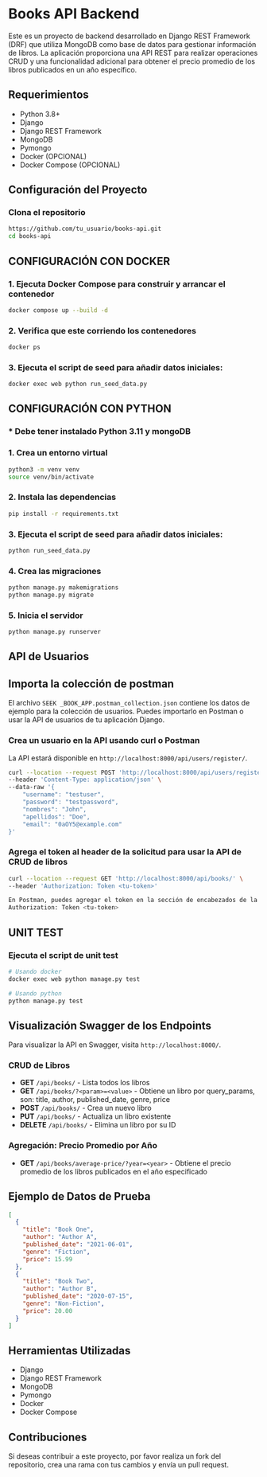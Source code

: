 # Books API Backend

Este es un proyecto de backend desarrollado en Django REST Framework (DRF) que utiliza MongoDB como base de datos para gestionar información de libros. La aplicación proporciona una API REST para realizar operaciones CRUD y una funcionalidad adicional para obtener el precio promedio de los libros publicados en un año específico.

## Requerimientos

- Python 3.8+
- Django
- Django REST Framework
- MongoDB
- Pymongo
- Docker (OPCIONAL)
- Docker Compose (OPCIONAL)

## Configuración del Proyecto

### Clona el repositorio

```bash
https://github.com/tu_usuario/books-api.git
cd books-api
```
## CONFIGURACIÓN CON DOCKER

### 1. Ejecuta Docker Compose para construir y arrancar el contenedor
```bash
docker compose up --build -d
```
 
### 2. Verifica que este corriendo los contenedores

```bash
docker ps
```

### 3. Ejecuta el script de seed para añadir datos iniciales:

```bash
docker exec web python run_seed_data.py
```


## CONFIGURACIÓN CON PYTHON

### * Debe tener instalado Python 3.11 y mongoDB

### 1. Crea un entorno virtual

```bash
python3 -m venv venv
source venv/bin/activate
```

### 2. Instala las dependencias

```bash
pip install -r requirements.txt
```

### 3. Ejecuta el script de seed para añadir datos iniciales:

```bash
python run_seed_data.py
```

### 4. Crea las migraciones

```bash
python manage.py makemigrations
python manage.py migrate
```

### 5. Inicia el servidor

```bash
python manage.py runserver
```
## API de Usuarios

## Importa la colección de postman

El archivo `SEEK _BOOK_APP.postman_collection.json` contiene los datos de ejemplo para la colección de usuarios. Puedes importarlo en Postman o usar la API de usuarios de tu aplicación Django.

###  Crea un usuario en la API usando curl o Postman

La API estará disponible en `http://localhost:8000/api/users/register/`.

```bash
curl --location --request POST 'http://localhost:8000/api/users/register/' \
--header 'Content-Type: application/json' \
--data-raw '{
    "username": "testuser",
    "password": "testpassword",
    "nombres": "John",
    "apellidos": "Doe",
    "email": "0aOY5@example.com"
}'
``` 

### Agrega el token al header de la solicitud para usar la API de CRUD de libros

```bash
curl --location --request GET 'http://localhost:8000/api/books/' \
--header 'Authorization: Token <tu-token>'

En Postman, puedes agregar el token en la sección de encabezados de la solicitud.
Authorization: Token <tu-token>
```
## UNIT TEST

### Ejecuta el script de unit test

```bash
# Usando docker
docker exec web python manage.py test

# Usando python
python manage.py test
```

## Visualización Swagger de los Endpoints

Para visualizar la API en Swagger, visita `http://localhost:8000/`.


### CRUD de Libros

- **GET** `/api/books/` - Lista todos los libros
- **GET** `/api/books/?<param>=<value>` - Obtiene un libro por query_params, son: title, author, published_date, genre, price
- **POST** `/api/books/` - Crea un nuevo libro
- **PUT** `/api/books/` - Actualiza un libro existente
- **DELETE** `/api/books/` - Elimina un libro por su ID

### Agregación: Precio Promedio por Año

- **GET** `/api/books/average-price/?year=<year>` - Obtiene el precio promedio de los libros publicados en el año especificado

## Ejemplo de Datos de Prueba

```json
[
  {
    "title": "Book One",
    "author": "Author A",
    "published_date": "2021-06-01",
    "genre": "Fiction",
    "price": 15.99
  },
  {
    "title": "Book Two",
    "author": "Author B",
    "published_date": "2020-07-15",
    "genre": "Non-Fiction",
    "price": 20.00
  }
]
```

## Herramientas Utilizadas

- Django
- Django REST Framework
- MongoDB
- Pymongo
- Docker
- Docker Compose

## Contribuciones

Si deseas contribuir a este proyecto, por favor realiza un fork del repositorio, crea una rama con tus cambios y envía un pull request.
